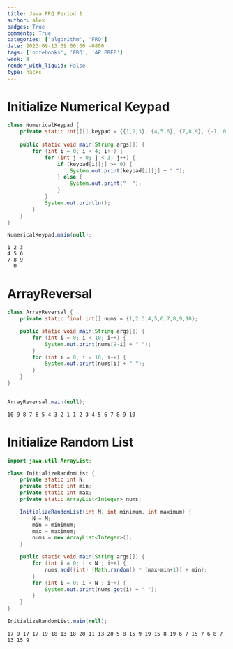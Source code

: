 ```yaml
---
title: Java FRQ Period 1
author: alex
badges: True
comments: True
categories: ['algorithm', 'FRQ']
date: 2023-09-13 09:00:00 -0800
tags: ['notebooks', 'FRQ', 'AP PREP']
week: 4
render_with_liquid: False
type: hacks
---
```


# Initialize Numerical Keypad


```java
class NumericalKeypad {
    private static int[][] keypad = {{1,2,3}, {4,5,6}, {7,8,9}, {-1, 0, -1}};
    
    public static void main(String args[]) {
        for (int i = 0; i < 4; i++) {
            for (int j = 0; j < 3; j++) {
                if (keypad[i][j] >= 0) {
                    System.out.print(keypad[i][j] + " ");
                } else {
                    System.out.print("  ");
                }
            }
            System.out.println();
        }
    }
}

NumericalKeypad.main(null);
```

    1 2 3 
    4 5 6 
    7 8 9 
      0   


# ArrayReversal


```java
class ArrayReversal {
    private static final int[] nums = {1,2,3,4,5,6,7,8,9,10};

    public static void main(String args[]) {
        for (int i = 0; i < 10; i++) {
            System.out.print(nums[9-i] + " ");
        }
        for (int i = 0; i < 10; i++) {
            System.out.print(nums[i] + " ");
        }
    }
}


ArrayReversal.main(null);
```

    10 9 8 7 6 5 4 3 2 1 1 2 3 4 5 6 7 8 9 10 

# Initialize Random List


```java
import java.util.ArrayList;

class InitializeRandomList {
    private static int N;
    private static int min;
    private static int max;
    private static ArrayList<Integer> nums;

    InitializeRandomList(int M, int minimum, int maximum) {
        N = M;
        min = minimum;
        max = maximum;
        nums = new ArrayList<Integer>();
    }

    public static void main(String args[]) {
        for (int i = 0; i < N ; i++) {
            nums.add((int) (Math.random() * (max-min+1)) + min);
        }
        for (int i = 0; i < N ; i++) { 
            System.out.print(nums.get(i) + " ");
        }
    }
}

InitializeRandomList.main(null);
```

    17 9 17 17 19 18 13 18 20 11 13 20 5 8 15 9 19 15 8 19 6 7 15 7 6 8 7 13 15 9 


```java

```
